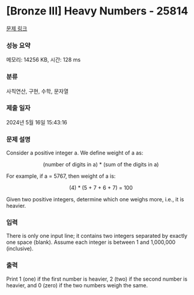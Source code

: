 # [Bronze III] Heavy Numbers - 25814 

[문제 링크](https://www.acmicpc.net/problem/25814) 

### 성능 요약

메모리: 14256 KB, 시간: 128 ms

### 분류

사칙연산, 구현, 수학, 문자열

### 제출 일자

2024년 5월 16일 15:43:16

### 문제 설명

<p>Consider a positive integer a. We define weight of a as:</p>

<p style="text-align: center;">(number of digits in a) * (sum of the digits in a)</p>

<p>For example, if a = 5767, then weight of a is:</p>

<p style="text-align: center;">(4) * (5 + 7 + 6 + 7) = 100</p>

<p>Given two positive integers, determine which one weighs more, i.e., it is heavier.</p>

### 입력 

 <p>There is only one input line; it contains two integers separated by exactly one space (blank). Assume each integer is between 1 and 1,000,000 (inclusive).</p>

### 출력 

 <p>Print 1 (one) if the first number is heavier, 2 (two) if the second number is heavier, and 0 (zero) if the two numbers weigh the same.</p>

